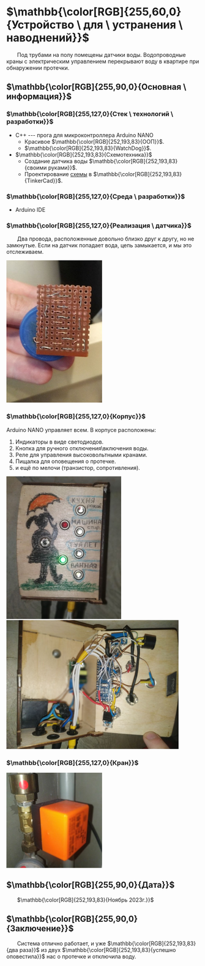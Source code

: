 ﻿# $\mathbb{\color[RGB]{255,60,0}{Устройство \ для \ устранения \ наводнений}}$

&emsp;&emsp;Под трубами на полу помещены датчики воды. Водопроводные краны с электрическим управлением перекрывают воду в квартире при обнаружении протечки.

## $\mathbb{\color[RGB]{255,90,0}{Основная \ информация}}$

### $\mathbb{\color[RGB]{255,127,0}{Стек \ технологий \ разработки}}$

- C++ --- прога для микроконтроллера Arduino NANO
	+ Красивое $\mathbb{\color[RGB]{252,193,83}{ООП}}$.
	+ $\mathbb{\color[RGB]{252,193,83}{WatchDog}}$.
- $\mathbb{\color[RGB]{252,193,83}{Схемотехника}}$
	+ Создание датчика воды $\mathbb{\color[RGB]{252,193,83}{своими руками}}$.
	+ Проектирование [схемы](https://www.tinkercad.com/things/8X2s7huZZ8c-powerful-jarv-inari?sharecode=FLYuBVjGFrxY9XvGK_DYXVKlEWSpgqDJgoU0zU9iTNA) в $\mathbb{\color[RGB]{252,193,83}{TinkerCad}}$.

### $\mathbb{\color[RGB]{255,127,0}{Среда \ разработки}}$

- Arduino IDE

### $\mathbb{\color[RGB]{255,127,0}{Реализация \ датчика}}$

&emsp;&emsp;Два провода, расположенные довольно близко друг к другу, но не замкнутые. Если на датчик попадает вода, цепь замыкается, и мы это отслеживаем.

[<img src="Info/sensor.jpg" width="250"/>](Info/sensor.jpg)

### $\mathbb{\color[RGB]{255,127,0}{Корпус}}$

Arduino NANO управляет всем. В корпусе расположены:
1. Индикаторы в виде светодиодов.
1. Кнопка для ручного отключения\\включения воды.
1. Реле для управления высоковольтными кранами.
1. Пищалка для оповещения о протечке.
1. и ещё по мелочи (транзистор, сопротивления).

[<img src="Info/case_is_outside.jpg" width="300"/>](Info/case_is_outside.jpg)
[<img src="Info/case_is_from_the_inside.jpg" width="450"/>](Info/case_is_from_the_inside.jpg)

### $\mathbb{\color[RGB]{255,127,0}{Кран}}$

[<img src="Info/valve.jpg" width="250"/>](Info/valve.jpg)

## $\mathbb{\color[RGB]{255,90,0}{Дата}}$

&emsp;&emsp;$\mathbb{\color[RGB]{252,193,83}{Ноябрь 2023г.}}$

## $\mathbb{\color[RGB]{255,90,0}{Заключение}}$

&emsp;&emsp;Система отлично работает, и уже $\mathbb{\color[RGB]{252,193,83}{два раза}}$ из двух $\mathbb{\color[RGB]{252,193,83}{успешно оповестила}}$ нас о протечке и отключила воду. 
 